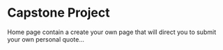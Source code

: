 # Capstone Project

Home page contain a create your own page that will
direct you to submit your own personal quote...
